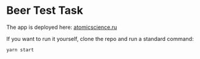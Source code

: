 # Beer Test Task
The app is deployed here: [atomicscience.ru](http://atomicscience.ru)

If you want to run it yourself, clone the repo and run a standard command:
```
yarn start
```